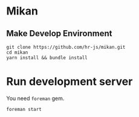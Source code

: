 # Mikan
## Make Develop Environment

```
git clone https://github.com/hr-js/mikan.git
cd mikan
yarn install && bundle install
```

# Run development server

You need `foreman` gem.

```
foreman start
```
